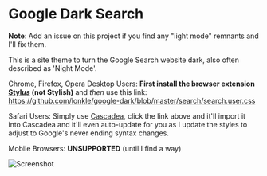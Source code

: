 # Google Dark Search

**Note**: Add an issue on this project if you find any "light mode" remnants and I'll fix them.

This is a site theme to turn the Google Search website dark, also often described as 'Night Mode'.  

Chrome, Firefox, Opera Desktop Users: **First install the browser extension [Styl*us*](http://bit.ly/stylus-homepage) (not Stylish)** and *then* use this link: https://github.com/lonkle/google-dark/blob/master/search/search.user.css

Safari Users: Simply use [Cascadea](https://apps.apple.com/us/app/cascadea/id1432182561?mt=12), click the link above and it'll import it into Cascadea and it'll even auto-update for you as I update the styles to adjust to Google's never ending syntax changes.

Mobile Browsers: **UNSUPPORTED** (until I find a way) 

![Screenshot](https://raw.githubusercontent.com/hyperfekt/google-dark/master/search/search.jpg)
